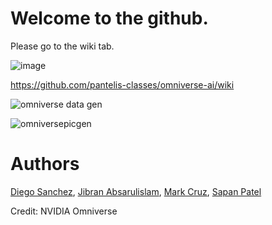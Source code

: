 # Welcome to the github.

Please go to the wiki tab.

![image](https://user-images.githubusercontent.com/589439/143660504-bbcdb786-ea5f-4f74-9496-489032fa2e03.png)

https://github.com/pantelis-classes/omniverse-ai/wiki

![omniverse data gen](https://user-images.githubusercontent.com/589439/143667012-183800ff-f197-44a7-9677-d19940a06179.gif)

![omniversepicgen](https://user-images.githubusercontent.com/589439/143667064-d0136cd5-9b3e-4b5d-987f-c013ff08d401.gif)


# Authors

<a href="https://github.com/dfsanchez999">Diego Sanchez</a>, <a href="https://harp.njit.edu/~jga26/">Jibran Absarulislam</a>, <a href="https://github.com/markkcruz">Mark Cruz</a>, <a href="https://github.com/sppatel2112">Sapan Patel</a>

Credit: NVIDIA Omniverse
